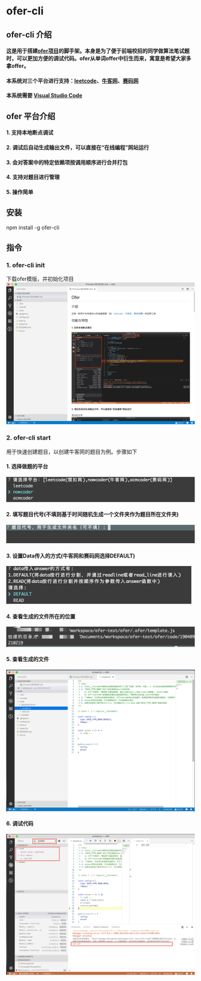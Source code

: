 # ofer-cli
## ofer-cli 介绍
#### 这是用于搭建[ofer项目](https://github.com/tuanzijiang/ofer)的脚手架。本身是为了便于前端校招的同学做算法笔试题时，可以更加方便的调试代码。ofer从单词offer中衍生而来，寓意是希望大家多拿offer。

#### 本系统对三个平台进行支持：[leetcode](https://leetcode-cn.com/problemset/all/)、[牛客网](https://www.nowcoder.com/activity/oj)、[赛码网](http://www.acmcoder.com/index)

#### 本系统需要 [Visual Studio Code](https://code.visualstudio.com/)

## ofer 平台介绍
#### 1. 支持本地断点调试
#### 2. 调试后自动生成输出文件，可以直接在“在线编程”网站运行
#### 3. 会对答案中的特定依赖项按调用顺序进行合并打包
#### 4. 支持对题目进行管理
#### 5. 操作简单

## 安装
npm install -g ofer-cli

## 指令
### 1. ofer-cli init
下载ofer模版，并初始化项目
![初始化的项目](./img/intro1.png)

### 2. ofer-cli start
用于快速创建题目，以创建牛客网的题目为例。步骤如下
#### 1. 选择做题的平台
![选择做题的平台](./img/intro2.png)

#### 2. 填写题目代号(不填则基于时间随机生成一个文件夹作为题目所在文件夹)
![选择题目的代码](./img/intro3.png)

#### 3. 设置Data传入的方式(牛客网和赛码网选择DEFAULT)
![设置data传入的方式](./img/intro4.png)

#### 4. 查看生成的文件所在的位置
![生成文件所在的位置](./img/intro5.png)

#### 5. 查看生成的文件
![生成的文件](./img/intro6.png)

#### 6. 调试代码
![调试代码](./img/intro7.png)

